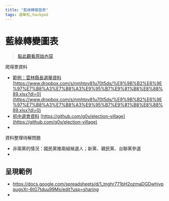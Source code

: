 ```yaml
---
title: "藍綠轉變圖表"
tags: 選舉松,hackpad
---
```


# 藍綠轉變圖表

> [點此觀看原始內容](https://g0v.hackpad.tw/BgN5GWAMVJq)




爬得票資料
- [範例：雲林縣長選舉資料](https://www.dropbox.com/s/nmhtov81u70t5ds/%E9%9B%B2%E6%9E%97%E7%B8%A3%E7%B8%A3%E9%95%B7%E9%81%B8%E8%88%89.xlsx?dl=0) [https://www.dropbox.com/s/nmhtov81u70t5ds/%E9%9B%B2%E6%9E%97%E7%B8%A3%E7%B8%A3%E9%95%B7%E9%81%B8%E8%88%89.xlsx?dl=0](https://www.dropbox.com/s/nmhtov81u70t5ds/%E9%9B%B2%E6%9E%97%E7%B8%A3%E7%B8%A3%E9%95%B7%E9%81%B8%E8%88%89.xlsx?dl=0)
- [抓中選會資料](https://github.com/g0v/election-village) [https://github.com/g0v/election-village](https://github.com/g0v/election-village)
-

資料整理待解問題
- 非兩黨的情況：國民黨推兩組候選人；新黨、親民黨、台聯黨參選
-

## 呈現範例


- [http](https://docs.google.com/spreadsheets/d/1_tnghr771bH2ozmaDGDwhjvpqugyXr-6tG7tduu99Ms/edit?usp=sharing)[s://docs.google.com/spreadsheets/d/1_tnghr771bH2ozmaDGDwhjvpqugyXr-6tG7tduu99Ms/edit?usp=sharing](https://docs.google.com/spreadsheets/d/1_tnghr771bH2ozmaDGDwhjvpqugyXr-6tG7tduu99Ms/edit?usp=sharing)
-


